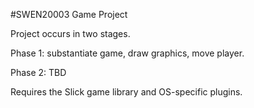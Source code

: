 #SWEN20003 Game Project

Project occurs in two stages.

Phase 1: substantiate game, draw graphics, move player.

Phase 2: TBD

Requires the Slick game library and OS-specific plugins.